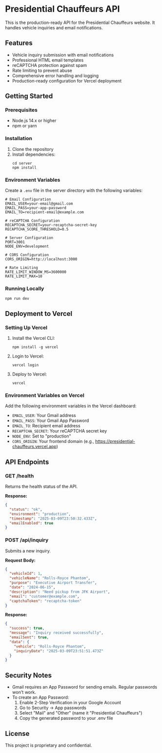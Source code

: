 # Presidential Chauffeurs API

This is the production-ready API for the Presidential Chauffeurs website. It handles vehicle inquiries and email notifications.

## Features

- Vehicle inquiry submission with email notifications
- Professional HTML email templates
- reCAPTCHA protection against spam
- Rate limiting to prevent abuse
- Comprehensive error handling and logging
- Production-ready configuration for Vercel deployment

## Getting Started

### Prerequisites

- Node.js 14.x or higher
- npm or yarn

### Installation

1. Clone the repository
2. Install dependencies:
   ```
   cd server
   npm install
   ```

### Environment Variables

Create a `.env` file in the server directory with the following variables:

```
# Email Configuration
EMAIL_USER=your-email@gmail.com
EMAIL_PASS=your-app-password
EMAIL_TO=recipient-email@example.com

# reCAPTCHA Configuration
RECAPTCHA_SECRET=your-recaptcha-secret-key
RECAPTCHA_SCORE_THRESHOLD=0.5

# Server Configuration
PORT=3001
NODE_ENV=development

# CORS Configuration
CORS_ORIGIN=http://localhost:3000

# Rate Limiting
RATE_LIMIT_WINDOW_MS=3600000
RATE_LIMIT_MAX=10
```

### Running Locally

```
npm run dev
```

## Deployment to Vercel

### Setting Up Vercel

1. Install the Vercel CLI:
   ```
   npm install -g vercel
   ```

2. Login to Vercel:
   ```
   vercel login
   ```

3. Deploy to Vercel:
   ```
   vercel
   ```

### Environment Variables on Vercel

Add the following environment variables in the Vercel dashboard:

- `EMAIL_USER`: Your Gmail address
- `EMAIL_PASS`: Your Gmail App Password
- `EMAIL_TO`: Recipient email address
- `RECAPTCHA_SECRET`: Your reCAPTCHA secret key
- `NODE_ENV`: Set to "production"
- `CORS_ORIGIN`: Your frontend domain (e.g., https://presidential-chauffeurs.vercel.app)

## API Endpoints

### GET /health

Returns the health status of the API.

**Response:**

```json
{
  "status": "ok",
  "environment": "production",
  "timestamp": "2025-03-09T23:50:32.433Z",
  "emailEnabled": true
}
```

### POST /api/inquiry

Submits a new inquiry.

**Request Body:**

```json
{
  "vehicleId": 1,
  "vehicleName": "Rolls-Royce Phantom",
  "purpose": "Executive Airport Transfer",
  "date": "2024-06-15",
  "description": "Need pickup from JFK Airport",
  "email": "customer@example.com",
  "captchaToken": "recaptcha-token"
}
```

**Response:**

```json
{
  "success": true,
  "message": "Inquiry received successfully",
  "emailSent": true,
  "data": {
    "vehicle": "Rolls-Royce Phantom",
    "inquiryDate": "2025-03-09T23:51:51.473Z"
  }
}
```

## Security Notes

- Gmail requires an App Password for sending emails. Regular passwords won't work.
- To create an App Password:
  1. Enable 2-Step Verification in your Google Account
  2. Go to Security → App passwords
  3. Select "Mail" and "Other" (name it "Presidential Chauffeurs")
  4. Copy the generated password to your .env file

## License

This project is proprietary and confidential.
